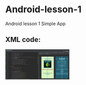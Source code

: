 # Android-lesson-1
Android lesson 1 Simple App
## XML code:
  <img src="images/Screenshot 2023-07-25 144057.png" alt="isolated" width="200"/>
